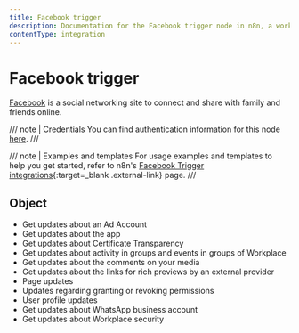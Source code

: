```yaml
---
title: Facebook trigger
description: Documentation for the Facebook trigger node in n8n, a workflow automation platform. Includes details of operations and configuration, and links to examples and credentials information.
contentType: integration
---
```


# Facebook trigger

[Facebook](https://www.facebook.com/) is a social networking site to connect and share with family and friends online.

/// note | Credentials
You can find authentication information for this node [here](/integrations/builtin/credentials/facebookapp/).
///

///  note  | Examples and templates
For usage examples and templates to help you get started, refer to n8n's [Facebook Trigger integrations](https://n8n.io/integrations/facebook-trigger/){:target=_blank .external-link} page.
///

## Object

- Get updates about an Ad Account
- Get updates about the app
- Get updates about Certificate Transparency
- Get updates about activity in groups and events in groups of Workplace
- Get updates about the comments on your media
- Get updates about the links for rich previews by an external provider
- Page updates
- Updates regarding granting or revoking permissions
- User profile updates
- Get updates about WhatsApp business account
- Get updates about Workplace security


